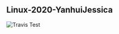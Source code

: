 ## Linux-2020-YanhuiJessica

![Travis Test](https://api.travis-ci.com/YanhuiJessica/linux-2020-YanhuiJessica.svg?branch=master)
